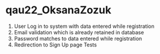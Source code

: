 # qau22_OksanaZozuk
1. User Log in to system with data entered while registration
2. Email validation which is already retained in database
3. Password matches to data entered while registration
4. Redirection to Sign Up page
Tests
